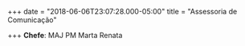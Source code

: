 +++
date = "2018-06-06T23:07:28.000-05:00"
title = "Assessoria de Comunicação"

+++
**Chefe**: MAJ PM Marta Renata